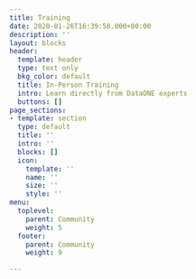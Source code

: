 ```yaml
---
title: Training
date: 2020-01-26T16:39:58.000+00:00
description: ''
layout: blocks
header:
  template: header
  type: text only
  bkg_color: default
  title: In-Person Training
  intro: Learn directly from DataONE experts
  buttons: []
page_sections:
- template: section
  type: default
  title: ''
  intro: ''
  blocks: []
  icon:
    template: ''
    name: ''
    size: ''
    style: ''
menu:
  toplevel:
    parent: Community
    weight: 5
  footer:
    parent: Community
    weight: 9

---
```

